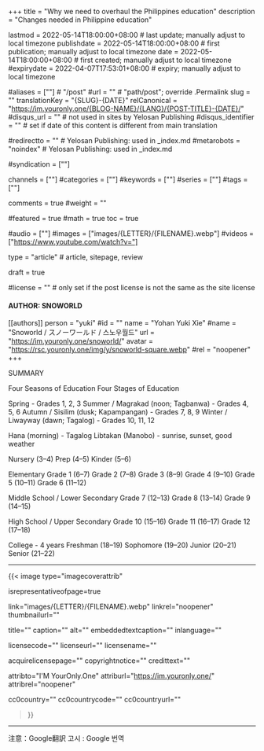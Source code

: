 +++
title = "Why we need to overhaul the Philippines education"
description = "Changes needed in Philippine education"

lastmod = 2022-05-14T18:00:00+08:00                 # last update; manually adjust to local timezone
publishdate = 2022-05-14T18:00:00+08:00             # first publication; manually adjust to local timezone
date = 2022-05-14T18:00:00+08:00                    # first created; manually adjust to local timezone
#expirydate = 2022-04-07T17:53:01+08:00              # expiry; manually adjust to local timezone

#aliases = [""]                                        # "/post"
#url = ""                                              # "path/post"; override .Permalink
slug = ""
translationKey = "{SLUG}-{DATE}"
relCanonical = "https://im.youronly.one/{BLOG-NAME}/{LANG}/{POST-TITLE}-{DATE}/"
#disqus_url = ""                                       # not used in sites by Yelosan Publishing
#disqus_identifier = ""                                # set if date of this content is different from main translation

#redirectto = ""                                       # Yelosan Publishing: used in _index.md
#metarobots = "noindex"                                # Yelosan Publishing: used in _index.md

#syndication = [""]

channels = [""]
#categories = [""]
#keywords = [""]
#series = [""]
#tags = [""]

comments = true
#weight = ""

#featured = true
#math = true
toc = true

#audio = [""]
#images = ["images/{LETTER}/{FILENAME}.webp"]
#videos = ["https://www.youtube.com/watch?v="]

type = "article"                                             # article, sitepage, review

draft = true

#license = ""                                          # only set if the post license is not the same as the site license

#### AUTHOR: SNOWORLD ####
[[authors]]
  person = "yuki"
  #id = ""
  name = "Yohan Yuki Xie"
  #name = "Snoworld / スノーワールド / 스노우월드"
  url = "https://im.youronly.one/snoworld/"
  avatar = "https://rsc.youronly.one/img/y/snoworld-square.webp"
  #rel = "noopener"
+++

SUMMARY

<!--more-->

<!-- RESEARCH: https://en.wikipedia.org/wiki/List_of_Philippine_mythological_figures -->
<!-- RESEARCH: https://en.wikipedia.org/wiki/Philippine_mythology -->

Four Seasons of Education
Four Stages of Education

Spring - Grades  1,  2,  3
Summer / Magrakad (noon; Tagbanwa) - Grades  4,  5,  6
Autumn / Sisilim (dusk; Kapampangan) - Grades  7,  8,  9
Winter / Liwayway (dawn; Tagalog) - Grades 10, 11, 12

Hana (morning) - Tagalog
Libtakan (Manobo) - sunrise, sunset, good weather

Nursery (3–4)
Prep (4–5)
Kinder (5–6)

Elementary
Grade 1 (6–7)
Grade 2 (7–8)
Grade 3 (8–9)
Grade 4 (9–10)
Grade 5 (10–11)
Grade 6 (11–12)

Middle School / Lower Secondary
Grade 7 (12–13)
Grade 8 (13–14)
Grade 9 (14–15)

High School / Upper Secondary
Grade 10 (15–16)
Grade 11 (16–17)
Grade 12 (17–18)

College - 4 years
Freshman (18–19)
Sophomore (19–20)
Junior (20–21)
Senior (21–22)

---

{{< image
  type="imagecoverattrib"

  isrepresentativeofpage=true

  link="images/{LETTER}/{FILENAME}.webp"
  linkrel="noopener"
  thumbnailurl=""

  title=""
  caption=""
  alt=""
  embeddedtextcaption=""
  inlanguage=""

  licensecode=""
  licenseurl=""
  licensename=""

  acquirelicensepage=""
  copyrightnotice=""
  credittext=""

  attribto="I'M YourOnly.One"
  attriburl="https://im.youronly.one/"
  attribrel="noopener"

  cc0country=""
  cc0countrycode=""
  cc0countryurl=""
>}}

---

注意：Google翻訳
고시 : Google 번역
